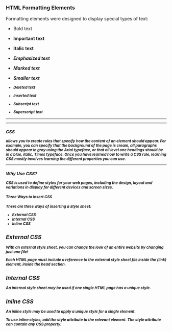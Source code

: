 ### HTML Formatting Elements
Formatting elements were designed to display special types of text:

*  Bold text<b> 

* Important text<strong>  
 
 * Italic text<i>
*   Emphasized text<em>
*   Marked text<mark>
*  Smaller text<small>
*   Deleted text<del>
* Inserted text<ins>
*  Subscript text<sub>
*  Superscript text<sup>


_____________________________________________________________

______________________________

### CSS
allows you to create rules that specify how the content of
an element should appear. For example, you can specify that
the background of the page is cream, all paragraphs should
appear in gray using the Arial typeface, or that all level one
headings should be in a blue, italic, Times typeface.
Once you have learned how to write a CSS rule, learning CSS
mostly involves learning the different properties you can use.
_______________________________
### Why Use CSS?
CSS is used to define styles for your web pages, including the design, layout and variations in display for different devices and screen sizes.
#### Three Ways to Insert CSS
There are three ways of inserting a style sheet:

* External CSS
* Internal CSS
* Inline CSS
## External CSS
With an external style sheet, you can change the look of an entire website by changing just one file!

Each HTML page must include a reference to the external style sheet file inside the (link)  element, inside the head section.
## Internal CSS
An internal style sheet may be used if one single HTML page has a unique style.
## Inline CSS
An inline style may be used to apply a unique style for a single element.

To use inline styles, add the style attribute to the relevant element. The style attribute can contain any CSS property.